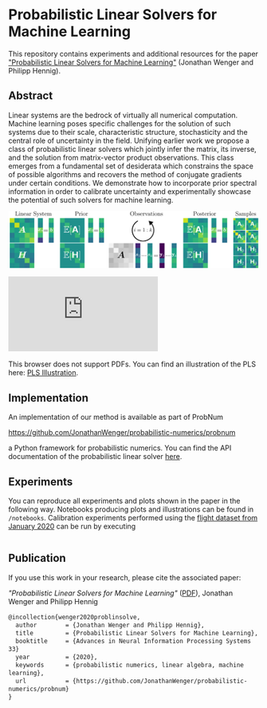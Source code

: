 # Probabilistic Linear Solvers for Machine Learning

This repository contains experiments and additional resources for the paper ["Probabilistic Linear Solvers for Machine Learning"]() (Jonathan Wenger and Philipp Hennig).

## Abstract

Linear systems are the bedrock of virtually all numerical computation. Machine learning poses specific challenges for the solution of such systems due to their scale, characteristic structure, stochasticity and the central role of uncertainty in the field. Unifying earlier work we propose a class of probabilistic linear solvers which jointly infer the matrix, its inverse, and the solution from matrix-vector product observations. This class emerges from a fundamental set of desiderata which constrains the space of possible algorithms and recovers the method of conjugate gradients under certain conditions. We demonstrate how to incorporate prior spectral information in order to calibrate uncertainty and experimentally showcase the potential of such solvers for machine learning.


<p align="center">
  <img src="https://github.com/JonathanWenger/probabilistic-linear-solvers-for-ml/blob/main/figures/PLS_illustration.pdf" alt="PLS illustration"/>
</p>

<object data="https://github.com/JonathanWenger/probabilistic-linear-solvers-for-ml/blob/main/figures/PLS_illustration.pdf" type="application/pdf" width="700px" height="700px">
    <embed src="https://github.com/JonathanWenger/probabilistic-linear-solvers-for-ml/blob/main/figures/PLS_illustration.pdf">
        <p>This browser does not support PDFs. You can find an illustration of the PLS here: <a href="https://github.com/JonathanWenger/probabilistic-linear-solvers-for-ml/blob/main/figures/PLS_illustration.pdf">PLS Illustration</a>.</p>
    </embed>
</object>



## Implementation

An implementation of our method is available as part of ProbNum

https://github.com/JonathanWenger/probabilistic-numerics/probnum

a Python framework for probabilistic numerics. You can find the API documentation of the probabilistic linear solver [here](https://probnum.readthedocs.io/en/latest/automod/probnum.linalg.problinsolve.html#probnum.linalg.problinsolve).

## Experiments

You can reproduce all experiments and plots shown in the paper in the following way. Notebooks producing plots and illustrations can be found in `/notebooks`. Calibration experiments performed using the [flight dataset from January 2020]() can be run by executing

```python

```

## Publication
If you use this work in your research, please cite the associated paper:

_"Probabilistic Linear Solvers for Machine Learning"_ ([PDF]()), Jonathan Wenger and Philipp Hennig

	@incollection{wenger2020problinsolve,
	  author        = {Jonathan Wenger and Philipp Hennig},
	  title         = {Probabilistic Linear Solvers for Machine Learning},
	  booktitle 	= {Advances in Neural Information Processing Systems 33}
	  year          = {2020},
	  keywords      = {probabilistic numerics, linear algebra, machine learning},
	  url           = {https://github.com/JonathanWenger/probabilistic-numerics/probnum}
	}

